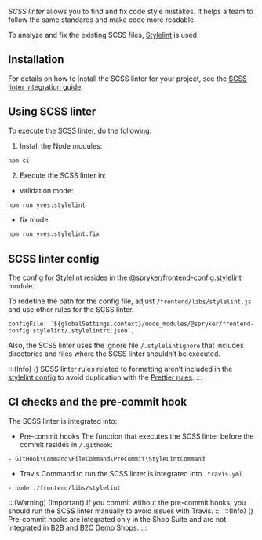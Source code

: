 *SCSS linter* allows you to find and fix code style mistakes. It helps a team to follow the same standards and make code more readable.

To analyze and fix the existing SCSS files, [Stylelint](https://stylelint.io/) is used.

## Installation
For details on how to install the SCSS linter for your project, see the [SCSS linter integration guide](https://documentation.spryker.com/docs/scss-linter-integration-guide).

## Using SCSS linter

To execute the SCSS linter, do the following:
1. Install the Node modules:

```Bash
npm ci
```
2. Execute the SCSS linter in:
* validation mode:

```Bash
npm run yves:stylelint
```
*  fix mode:
```Bash
npm run yves:stylelint:fix
```
## SCSS linter config

The config for Stylelint resides in the [@spryker/frontend-config.stylelint](https://www.npmjs.com/package/@spryker/frontend-config.stylelint) module.

To redefine the path for the config file, adjust `/frontend/libs/stylelint.js`  and use other rules for the SCSS linter.

```
configFile: `${globalSettings.context}/node_modules/@spryker/frontend-config.stylelint/.stylelintrc.json`,
```

Also, the SCSS linter uses the ignore file `/.stylelintignore` that includes directories and files where the SCSS linter shouldn’t be executed.

:::(Info) ()
SCSS linter rules related to formatting aren’t included in the [stylelint config](https://www.npmjs.com/package/@spryker/frontend-config.stylelint) to avoid duplication with the [Prettier rules](https://www.npmjs.com/package/@spryker/frontend-config.prettier).
:::

## CI checks and the pre-commit hook

The SCSS linter is integrated into:

* Pre-commit hooks
The function that executes the SCSS linter before the commit resides in `/.githook`:
```
- GitHook\Command\FileCommand\PreCommit\StyleLintCommand
```
* Travis
Command to run the SCSS linter is integrated into `.travis.yml`
```
- node ./frontend/libs/stylelint
```
:::(Warning) (Important)
If you commit without the pre-commit hooks, you should run the SCSS linter manually to avoid issues with Travis.
:::
:::(Info) ()
Pre-commit hooks are integrated only in the Shop Suite and are not integrated in B2B and B2C Demo Shops.
:::

